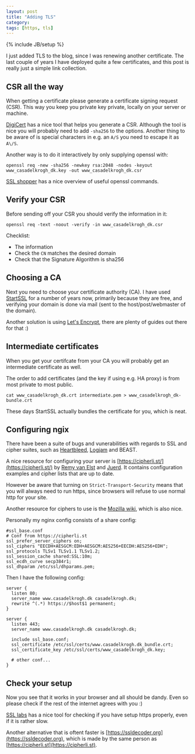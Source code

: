 ```yaml
---
layout: post
title: "Adding TLS"
category: 
tags: [https, tls]
---
```

{% include JB/setup %}

I just added TLS to the blog, since I was renewing another certificate. The last couple of years I have deployed quite a few certificates, and this post is really just a simple link collection.

<!--more-->

CSR all the way
---------------

When getting a certificate please generate a certificate signing request (CSR). This way you keep you private key private, locally on your server or machine.

[DigiCert](https://www.digicert.com/easy-csr/openssl.htm) has a nice tool that helps you generate a CSR.
Although the tool is nice you will probably need to add `-sha256` to the options. Another thing to be aware of is special characters in e.g. an `A/S` you need to escape it as `A\/S`.

Another way is to do it interactively by only supplying openssl with:

    openssl req -new -sha256 -newkey rsa:2048 -nodes -keyout www_casadelkrogh_dk.key -out www_casadelkrogh_dk.csr

[SSL shopper](https://www.sslshopper.com/article-most-common-openssl-commands.html) has a nice overview of useful openssl commands.


Verify your CSR
---------------

Before sending off your CSR you should verify the information in it:

    openssl req -text -noout -verify -in www_casadelkrogh_dk.csr

Checklist:

- The information
- Check the `CN` matches the desired domain
- Check that the Signature Algorithm is sha256

Choosing a CA
-------------

Next you need to choose your certificate authority (CA).
I have used [StartSSL](https://www.startssl.com/Account) for a number of years now, primarily because they are free, and verifying your domain is done via mail (sent to the host/post/webmaster of the domain).

Another solution is using [Let's Encrypt](https://letsencrypt.org), there are plenty of guides out there for that :)


Intermediate certificates
-------------------------

When you get your certifcate from your CA you will probably get an intermediate certificate as well. 

The order to add certificates (and the key if using e.g. HA proxy) is from most private to most public.

    cat www_casadelkrogh_dk.crt intermediate.pem > www_casadelkrogh_dk-bundle.crt

These days StartSSL actually bundles the certificate for you, which is neat.

Configuring ngix
----------------

There have been a suite of bugs and vunerabilities with regards to SSL and cipher suites, such as [Heartbleed](http://heartbleed.com), [Logjam](https://weakdh.org) and BEAST.

A nice resource for configuring your server is [https://cipherli.st/](https://cipherli.st/) by [Remy van Elst](https://raymii.org/) and [Juerd](https://tnx.nl/).
It contains configuration examples and cipher lists that are up to date.

However be aware that turning on `Strict-Transport-Security` means that you will always need to run https, since browsers will refuse to use normal http for your site.

Another resource for ciphers to use is the [Mozilla wiki](https://wiki.mozilla.org/Security/Server_Side_TLSi#Recommended_configurations), which is also nice.

Personally my nginx config consists of a share config:

    #ssl_base.conf
    # Conf from https://cipherli.st
    ssl_prefer_server_ciphers on;
    ssl_ciphers "EECDH+AESGCM:EDH+AESGCM:AES256+EECDH:AES256+EDH";
    ssl_protocols TLSv1 TLSv1.1 TLSv1.2;
    ssl_session_cache shared:SSL:10m;
    ssl_ecdh_curve secp384r1;
    ssl_dhparam /etc/ssl/dhparams.pem;

Then I have the following config: 

    server {
      listen 80;
      server_name www.casadelkrogh.dk casadelkrogh.dk;
      rewrite ^(.*) https://$host$1 permanent;
    }
    
    server {
      listen 443;
      server_name www.casadelkrogh.dk casadelkrogh.dk;

      include ssl_base.conf;
      ssl_certificate /etc/ssl/certs/www.casadelkrogh.dk_bundle.crt;
      ssl_certificate_key /etc/ssl/certs/www_casadelkrogh_dk.key;
    
      # other conf...
    }


Check your setup
----------------

Now you see that it works in your browser and all should be dandy. Even so please check if the rest of the internet agrees with you :)

[SSL labs](https://ssllabs.com/ssltest/) has a nice tool for checking if you have setup https properly, even if it is rather slow.

Another alternative that is oftent faster is [https://ssldecoder.org](https://ssldecoder.org), which is made by the same person as [https://cipherli.st](https://cipherli.st).
